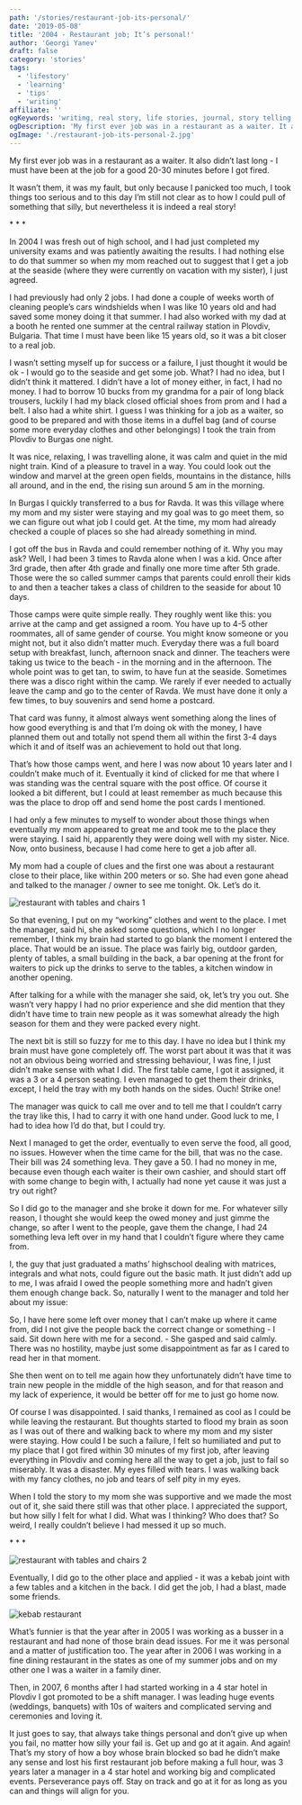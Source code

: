 ```yaml
---
path: '/stories/restaurant-job-its-personal/'
date: '2019-05-08'
title: '2004 - Restaurant job; It’s personal!'
author: 'Georgi Yanev'
draft: false
category: 'stories'
tags:
  - 'lifestory'
  - 'learning'
  - 'tips'
  - 'writing'
affiliate: ''
ogKeywords: 'writing, real story, life stories, journal, story telling, storytelling, learning story, 2004, bulgaria, university students, travelling experience, customer service, waiter, restaurant, first job, first summer job'
ogDescription: 'My first ever job was in a restaurant as a waiter. It also didn’t last long - I must have been at the job for a good 20-30 minutes before I got fired. It wasn’t them, it was my fault, but only because I panicked too much, I took things too serious and to this day I’m still not clear as to how I could pull of something that silly, but nevertheless it is indeed a real story!'
ogImage: './restaurant-job-its-personal-2.jpg'
---
```


My first ever job was in a restaurant as a waiter. It also didn’t last long - I must have been at the job for a good 20-30 minutes before I got fired.

It wasn’t them, it was my fault, but only because I panicked too much, I took things too serious and to this day I’m still not clear as to how I could pull of something that silly, but nevertheless it is indeed a real story!

\* \* \*

In 2004 I was fresh out of high school, and I had just completed my university exams and was patiently awaiting the results. I had nothing else to do that summer so when my mom reached out to suggest that I get a job at the seaside (where they were currently on vacation with my sister), I just agreed.

I had previously had only 2 jobs. I had done a couple of weeks worth of cleaning people’s cars windshields when I was like 10 years old and had saved some money doing it that summer. I had also worked with my dad at a booth he rented one summer at the central railway station in Plovdiv, Bulgaria. That time I must have been like 15 years old, so it was a bit closer to a real job.

I wasn’t setting myself up for success or a failure, I just thought it would be ok - I would go to the seaside and get some job. What? I had no idea, but I didn’t think it mattered. I didn’t have a lot of money either, in fact, I had no money. I had to borrow 10 bucks from my grandma for a pair of long black trousers, luckily I had my black closed official shoes from prom and I had a belt. I also had a white shirt. I guess I was thinking for a job as a waiter, so good to be prepared and with those items in a duffel bag (and of course some more everyday clothes and other belongings) I took the train from Plovdiv to Burgas one night.

It was nice, relaxing, I was travelling alone, it was calm and quiet in the mid night train. Kind of a pleasure to travel in a way. You could look out the window and marvel at the green open fields, mountains in the distance, hills all around, and in the end, the rising sun around 5 am in the morning.

In Burgas I quickly transferred to a bus for Ravda. It was this village where my mom and my sister were staying and my goal was to go meet them, so we can figure out what job I could get. At the time, my mom had already checked a couple of places so she had already something in mind.

I got off the bus in Ravda and could remember nothing of it. Why you may ask? Well, I had been 3 times to Ravda alone when I was a kid. Once after 3rd grade, then after 4th grade and finally one more time after 5th grade. Those were the so called summer camps that parents could enroll their kids to and then a teacher takes a class of children to the seaside for about 10 days.

Those camps were quite simple really. They roughly went like this: you arrive at the camp and get assigned a room. You have up to 4-5 other roommates, all of same gender of course. You might know someone or you might not, but it also didn’t matter much. Everyday there was a full board setup with breakfast, lunch, afternoon snack and dinner. The teachers were taking us twice to the beach - in the morning and in the afternoon. The whole point was to get tan, to swim, to have fun at the seaside. Sometimes there was a disco right within the camp. We rarely if ever needed to actually leave the camp and go to the center of Ravda. We must have done it only a few times, to buy souvenirs and send home a postcard.

That card was funny, it almost always went something along the lines of how good everything is and that I’m doing ok with the money, I have planned them out and totally not spend them all within the first 3-4 days which it and of itself was an achievement to hold out that long.

That’s how those camps went, and here I was now about 10 years later and I couldn’t make much of it. Eventually it kind of clicked for me that where I was standing was the central square with the post office. Of course it looked a bit different, but I could at least remember as much because this was the place to drop off and send home the post cards I mentioned.

I had only a few minutes to myself to wonder about those things when eventually my mom appeared to great me and took me to the place they were staying. I said hi, apparently they were doing well with my sister. Nice. Now, onto business, because I had come here to get a job after all.

My mom had a couple of clues and the first one was about a restaurant close to their place, like within 200 meters or so. She had even gone ahead and talked to the manager / owner to see me tonight. Ok. Let’s do it.

![restaurant with tables and chairs 1](restaurant-job-its-personal-1.jpg)

So that evening, I put on my “working” clothes and went to the place. I met the manager, said hi, she asked some questions, which I no longer remember, I think my brain had started to go blank the moment I entered the place. That would be an issue. The place was fairly big, outdoor garden, plenty of tables, a small building in the back, a bar opening at the front for waiters to pick up the drinks to serve to the tables, a kitchen window in another opening.

After talking for a while with the manager she said, ok, let’s try you out. She wasn’t very happy I had no prior experience and she did mention that they didn’t have time to train new people as it was somewhat already the high season for them and they were packed every night.

The next bit is still so fuzzy for me to this day. I have no idea but I think my brain must have gone completely off. The worst part about it was that it was not an obvious being worried and stressing behaviour, I was fine, I just didn’t make sense with what I did. The first table came, I got it assigned, it was a 3 or a 4 person seating. I even managed to get them their drinks, except, I held the tray with my both hands on the sides. Ouch! Strike one!

The manager was quick to call me over and to tell me that I couldn’t carry the tray like this, I had to carry it with one hand under. Good luck to me, I had to idea how I’d do that, but I could try.

Next I managed to get the order, eventually to even serve the food, all good, no issues. However when the time came for the bill, that was no the case. Their bill was 24 something leva. They gave a 50. I had no money in me, because even though each waiter is their own cashier, and should start off with some change to begin with, I actually had none yet cause it was just a try out right?

So I did go to the manager and she broke it down for me. For whatever silly reason, I thought she would keep the owed money and just gimme the change, so after I went to the people, gave them the change, I had 24 something leva left over in my hand that I couldn’t figure where they came from.

I, the guy that just graduated a maths’ highschool dealing with matrices, integrals and what nots, could figure out the basic math. It just didn’t add up to me, I was afraid I owed the people something more and hadn’t given them enough change back. So, naturally I went to the manager and told her about my issue:

So, I have here some left over money that I can’t make up where it came from, did I not give the people back the correct change or something - I said.
Sit down here with me for a second. - She gasped and said calmly. There was no hostility, maybe just some disappointment as far as I cared to read her in that moment.

She then went on to tell me again how they unfortunately didn’t have time to train new people in the middle of the high season, and for that reason and my lack of experience, it would be better off for me to just go home now.

Of course I was disappointed. I said thanks, I remained as cool as I could be while leaving the restaurant. But thoughts started to flood my brain as soon as I was out of there and walking back to where my mom and my sister were staying. How could I be such a failure, I felt so humiliated and put to my place that I got fired within 30 minutes of my first job, after leaving everything in Plovdiv and coming here all the way to get a job, just to fail so miserably. It was a disaster. My eyes filled with tears. I was walking back with my fancy clothes, no job and tears of self pity in my eyes.

When I told the story to my mom she was supportive and we made the most out of it, she said there still was that other place. I appreciated the support, but how silly I felt for what I did. What was I thinking? Who does that? So weird, I really couldn’t believe I had messed it up so much.

\* \* \*

![restaurant with tables and chairs 2](restaurant-job-its-personal-2.jpg)

Eventually, I did go to the other place and applied - it was a kebab joint with a few tables and a kitchen in the back. I did get the job, I had a blast, made some friends.

![kebab restaurant](restaurant-job-its-personal-3.jpg)

What’s funnier is that the year after in 2005 I was working as a busser in a restaurant and had none of those brain dead issues. For me it was personal and a matter of justification too. The year after in 2006 I was working in a fine dining restaurant in the states as one of my summer jobs and on my other one I was a waiter in a family diner.

Then, in 2007, 6 months after I had started working in a 4 star hotel in Plovdiv I got promoted to be a shift manager. I was leading huge events (weddings, banquets) with 10s of waiters and complicated serving and ceremonies and loving it.

It just goes to say, that always take things personal and don’t give up when you fail, no matter how silly your fail is. Get up and go at it again. And again!
That’s my story of how a boy whose brain blocked so bad he didn’t make any sense and lost his first restaurant job before making a full hour, was 3 years later a manager in a 4 star hotel and working big and complicated events.
Perseverance pays off. Stay on track and go at it for as long as you can and things will align for you.
